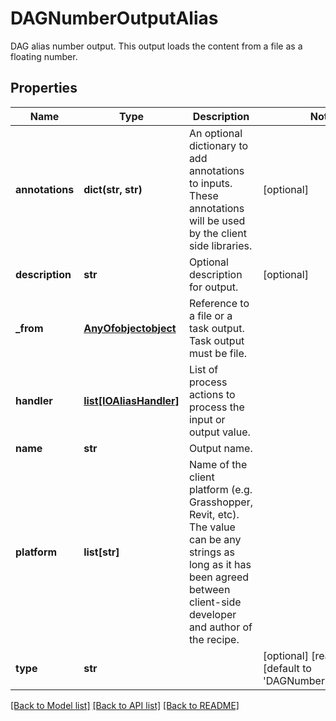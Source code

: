 # DAGNumberOutputAlias

DAG alias number output.  This output loads the content from a file as a floating number.
## Properties
Name | Type | Description | Notes
------------ | ------------- | ------------- | -------------
**annotations** | **dict(str, str)** | An optional dictionary to add annotations to inputs. These annotations will be used by the client side libraries. | [optional] 
**description** | **str** | Optional description for output. | [optional] 
**_from** | [**AnyOfobjectobject**](AnyOfobjectobject.md) | Reference to a file or a task output. Task output must be file. | 
**handler** | [**list[IOAliasHandler]**](IOAliasHandler.md) | List of process actions to process the input or output value. | 
**name** | **str** | Output name. | 
**platform** | **list[str]** | Name of the client platform (e.g. Grasshopper, Revit, etc). The value can be any strings as long as it has been agreed between client-side developer and author of the recipe. | 
**type** | **str** |  | [optional] [readonly] [default to 'DAGNumberOutputAlias']

[[Back to Model list]](../README.md#documentation-for-models) [[Back to API list]](../README.md#documentation-for-api-endpoints) [[Back to README]](../README.md)


